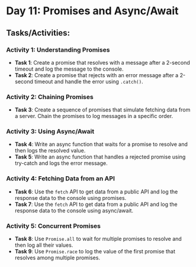 # Day 11: Promises and Async/Await

## Tasks/Activities:

### Activity 1: Understanding Promises
- **Task 1**: Create a promise that resolves with a message after a 2-second timeout and log the message to the console.
- **Task 2**: Create a promise that rejects with an error message after a 2-second timeout and handle the error using `.catch()`.

### Activity 2: Chaining Promises
- **Task 3**: Create a sequence of promises that simulate fetching data from a server. Chain the promises to log messages in a specific order.

### Activity 3: Using Async/Await
- **Task 4**: Write an async function that waits for a promise to resolve and then logs the resolved value.
- **Task 5**: Write an async function that handles a rejected promise using try-catch and logs the error message.

### Activity 4: Fetching Data from an API
- **Task 6**: Use the `fetch` API to get data from a public API and log the response data to the console using promises.
- **Task 7**: Use the `fetch` API to get data from a public API and log the response data to the console using async/await.

### Activity 5: Concurrent Promises
- **Task 8**: Use `Promise.all` to wait for multiple promises to resolve and then log all their values.
- **Task 9**: Use `Promise.race` to log the value of the first promise that resolves among multiple promises.



